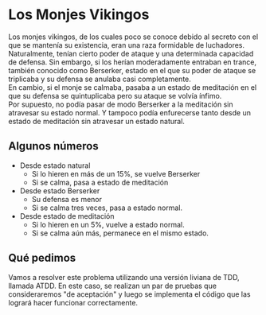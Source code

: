 # Los Monjes Vikingos

Los monjes vikingos, de los cuales poco se conoce debido al secreto con el que se mantenía su existencia, eran una raza formidable de luchadores.  
Naturalmente, tenían cierto poder de ataque y una determinada capacidad de defensa. Sin embargo, si los herían moderadamente entraban en trance, también conocido como Berserker, estado en el que su poder de ataque se triplicaba y su defensa se anulaba casi completamente.  
En cambio, si el monje se calmaba, pasaba a un estado de meditación en el que su defensa se quintuplicaba pero su ataque se volvía ínfimo.  
Por supuesto, no podía pasar de modo Berserker a la meditación sin atravesar su estado normal. Y tampoco podía enfurecerse tanto desde un estado de meditación sin atravesar un estado natural.

## Algunos números

* Desde estado natural
	* Si lo hieren en más de un 15%, se vuelve Berserker
	* Si se calma, pasa a estado de meditación
* Desde estado Berserker
	* Su defensa es menor
	* Si se calma tres veces, pasa a estado normal.
* Desde estado de meditación
	* Si lo hieren en un 5%, vuelve a estado normal.
	* Si se calma aún más, permanece en el mismo estado.

## Qué pedimos

Vamos a resolver este problema utilizando una versión liviana de TDD, llamada ATDD. En este caso, se realizan un par de pruebas que consideraremos "de aceptación" y luego se implementa el código que las logrará hacer funcionar correctamente.
